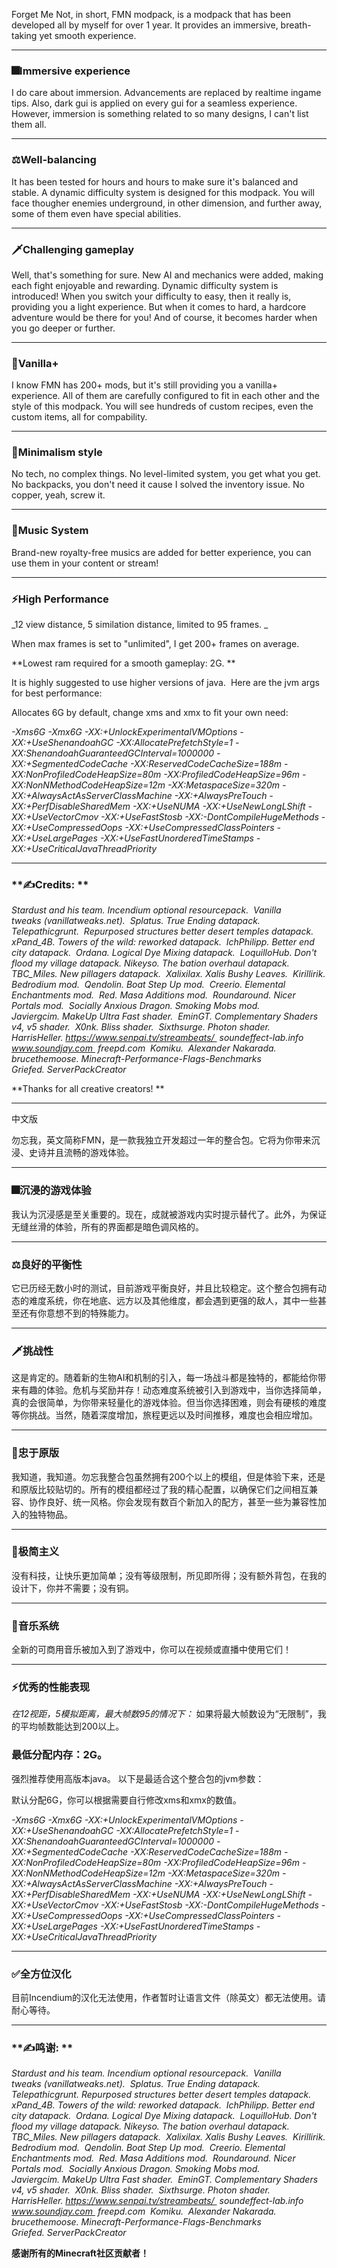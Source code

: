 Forget Me Not, in short, FMN modpack, is a modpack that has been developed all by myself for over 1 year. It provides an immersive, breath-taking yet smooth experience. 

***
### **🎆Immersive experience**
I do care about immersion. Advancements are replaced by realtime ingame tips. Also, dark gui is applied on every gui for a seamless experience.
However, immersion is something related to so many designs, I can't list them all. 

***
### **⚖Well-balancing**
It has been tested for hours and hours to make sure it's balanced and stable. A dynamic difficulty system is designed for this modpack. You will face thougher enemies underground, in other dimension, and further away, some of them even have special abilities. 

***
### **🗡Challenging gameplay**
Well, that's something for sure. New AI and mechanics were added, making each fight enjoyable and rewarding. Dynamic difficulty system is introduced! When you switch your difficulty to easy, then it really is, providing you a light experience. But when it comes to hard, a hardcore adventure would be there for you! And of course, it becomes harder when you go deeper or further. 

***
### **🌿Vanilla+**
I know FMN has 200+ mods, but it's still providing you a vanilla+ experience. All of them are carefully configured to fit in each other and the style of this modpack. You will see hundreds of custom recipes, even the custom items, all for compability. 

***
### **🎨Minimalism style**
No tech, no complex things. No level-limited system, you get what you get. No backpacks, you don't need it cause I solved the inventory issue. No copper, yeah, screw it. 
***

### **🎵Music System**
Brand-new royalty-free musics are added for better experience, you can use them in your content or stream! 
***

### **⚡High Performance**

_12 view distance, 5 similation distance, limited to 95 frames. _

When max frames is set to "unlimited", I get 200+ frames on average. 

**Lowest ram required for a smooth gameplay: 2G. **

It is highly suggested to use higher versions of java. 
Here are the jvm args for best performance: 

Allocates 6G by default, change xms and xmx to fit your own need: 

_-Xms6G -Xmx6G -XX:+UnlockExperimentalVMOptions -XX:+UseShenandoahGC -XX:AllocatePrefetchStyle=1 -XX:ShenandoahGuaranteedGCInterval=1000000 -XX:+SegmentedCodeCache -XX:ReservedCodeCacheSize=188m -XX:NonProfiledCodeHeapSize=80m -XX:ProfiledCodeHeapSize=96m -XX:NonNMethodCodeHeapSize=12m -XX:MetaspaceSize=320m -XX:+AlwaysActAsServerClassMachine -XX:+AlwaysPreTouch -XX:+PerfDisableSharedMem -XX:+UseNUMA -XX:+UseNewLongLShift -XX:+UseVectorCmov -XX:+UseFastStosb -XX:-DontCompileHugeMethods -XX:+UseCompressedOops -XX:+UseCompressedClassPointers -XX:+UseLargePages -XX:+UseFastUnorderedTimeStamps -XX:+UseCriticalJavaThreadPriority_
***

### **✍Credits: **
_Stardust and his team. Incendium optional resourcepack. 
Vanilla tweaks (vanillatweaks.net). 
Splatus. True Ending datapack. 
Telepathicgrunt. 
Repurposed structures better desert temples datapack. 
xPand_4B. Towers of the wild: reworked datapack. 
IchPhilipp. Better end city datapack. 
Ordana. Logical Dye Mixing datapack. 
LoquilloHub. Don't flood my village datapack.
Nikeyso. The bation overhaul datapack. 
TBC_Miles. New pillagers datapack. 
Xalixilax. Xalis Bushy Leaves. 
Kirillirik. Bedrodium mod. 
Qendolin. Boat Step Up mod. 
Creerio. Elemental Enchantments mod. 
Red. Masa Additions mod. 
Roundaround. Nicer Portals mod. 
Socially Anxious Dragon. Smoking Mobs mod. 
Javiergcim. MakeUp Ultra Fast shader. 
EminGT. Complementary Shaders v4, v5 shader. 
X0nk. Bliss shader. 
Sixthsurge. Photon shader. 
HarrisHeller. https://www.senpai.tv/streambeats/ 
soundeffect-lab.info
www.soundjay.com 
freepd.com 
Komiku. 
Alexander Nakarada.
brucethemoose. Minecraft-Performance-Flags-Benchmarks
Griefed. ServerPackCreator_

**Thanks for all creative creators! **
***


中文版

勿忘我，英文简称FMN，是一款我独立开发超过一年的整合包。它将为你带来沉浸、史诗并且流畅的游戏体验。

***
### **🎆沉浸的游戏体验**
我认为沉浸感是至关重要的。现在，成就被游戏内实时提示替代了。此外，为保证无缝丝滑的体验，所有的界面都是暗色调风格的。

***
### **⚖良好的平衡性**
它已历经无数小时的测试，目前游戏平衡良好，并且比较稳定。这个整合包拥有动态的难度系统，你在地底、远方以及其他维度，都会遇到更强的敌人，其中一些甚至还有你意想不到的特殊能力。

***
### **🗡挑战性**
这是肯定的。随着新的生物AI和机制的引入，每一场战斗都是独特的，都能给你带来有趣的体验。危机与奖励并存！动态难度系统被引入到游戏中，当你选择简单，真的会很简单，为你带来轻量化的游戏体验。但当你选择困难，则会有硬核的难度等你挑战。当然，随着深度增加，旅程更远以及时间推移，难度也会相应增加。

***
### **🌿忠于原版**
我知道，我知道。勿忘我整合包虽然拥有200个以上的模组，但是体验下来，还是和原版比较贴切的。所有的模组都经过了我的精心配置，以确保它们之间相互兼容、协作良好、统一风格。你会发现有数百个新加入的配方，甚至一些为兼容性加入的独特物品。

***
### **🎨极简主义**
没有科技，让快乐更加简单；没有等级限制，所见即所得；没有额外背包，在我的设计下，你并不需要；没有铜。

***
### **🎵音乐系统**
全新的可商用音乐被加入到了游戏中，你可以在视频或直播中使用它们！

***
### **⚡优秀的性能表现**
_在12视距，5模拟距离，最大帧数95的情况下：_
如果将最大帧数设为“无限制”，我的平均帧数能达到200以上。

### **最低分配内存：2G。**

强烈推荐使用高版本java。
以下是最适合这个整合包的jvm参数：

默认分配6G，你可以根据需要自行修改xms和xmx的数值。

_-Xms6G -Xmx6G -XX:+UnlockExperimentalVMOptions -XX:+UseShenandoahGC -XX:AllocatePrefetchStyle=1 -XX:ShenandoahGuaranteedGCInterval=1000000 -XX:+SegmentedCodeCache -XX:ReservedCodeCacheSize=188m -XX:NonProfiledCodeHeapSize=80m -XX:ProfiledCodeHeapSize=96m -XX:NonNMethodCodeHeapSize=12m -XX:MetaspaceSize=320m -XX:+AlwaysActAsServerClassMachine -XX:+AlwaysPreTouch -XX:+PerfDisableSharedMem -XX:+UseNUMA -XX:+UseNewLongLShift -XX:+UseVectorCmov -XX:+UseFastStosb -XX:-DontCompileHugeMethods -XX:+UseCompressedOops -XX:+UseCompressedClassPointers -XX:+UseLargePages -XX:+UseFastUnorderedTimeStamps -XX:+UseCriticalJavaThreadPriority_

***
### **✅全方位汉化**
目前Incendium的汉化无法使用，作者暂时让语言文件（除英文）都无法使用。请耐心等待。

***
### **✍鸣谢: **
_Stardust and his team. Incendium optional resourcepack. 
Vanilla tweaks (vanillatweaks.net). 
Splatus. True Ending datapack. 
Telepathicgrunt. Repurposed structures better desert temples datapack. 
xPand_4B. Towers of the wild: reworked datapack. 
IchPhilipp. Better end city datapack. 
Ordana. Logical Dye Mixing datapack. 
LoquilloHub. Don't flood my village datapack.
Nikeyso. The bation overhaul datapack. 
TBC_Miles. New pillagers datapack. 
Xalixilax. Xalis Bushy Leaves. 
Kirillirik. Bedrodium mod. 
Qendolin. Boat Step Up mod. 
Creerio. Elemental Enchantments mod. 
Red. Masa Additions mod. 
Roundaround. Nicer Portals mod. 
Socially Anxious Dragon. Smoking Mobs mod. 
Javiergcim. MakeUp Ultra Fast shader. 
EminGT. Complementary Shaders v4, v5 shader. 
X0nk. Bliss shader. 
Sixthsurge. Photon shader. 
HarrisHeller. https://www.senpai.tv/streambeats/ 
soundeffect-lab.info
www.soundjay.com 
freepd.com 
Komiku. 
Alexander Nakarada.
brucethemoose. Minecraft-Performance-Flags-Benchmarks
Griefed. ServerPackCreator_

**感谢所有的Minecraft社区贡献者！**
